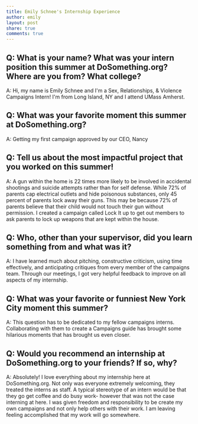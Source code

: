 ```yaml
---
title: Emily Schnee's Internship Experience
author: emily
layout: post
share: true
comments: true
---
```


## Q: What is your name? What was your intern position this summer at DoSomething.org? Where are you from? What college?

A: Hi, my name is Emily Schnee and I'm a Sex, Relationships, & Violence Campaigns Intern! I'm from Long Island, NY and I attend UMass Amherst.

## Q: What was your favorite moment this summer at DoSomething.org?

A: Getting my first campaign approved by our CEO, Nancy

## Q: Tell us about the most impactful project that you worked on this summer!

A: A gun within the home is 22 times more likely to be involved in accidental shootings and suicide attempts rather than for self defense. While 72% of parents cap electrical outlets and hide poisonous substances, only  45 percent of parents lock away their guns. This may be because 72% of parents believe that their child would not touch their gun without permission. I created a campaign called Lock It up to get out members to ask parents to lock up weapons that are kept within the house. 

## Q: Who, other than your supervisor, did you learn something from and what was it?

A: I have learned much about pitching, constructive criticism, using time effectively, and anticipating critiques from every member of the campaigns team. Through our meetings, I got very helpful feedback to improve on all aspects of my internship.

## Q: What was your favorite or funniest New York City moment this summer?

A: This question has to be dedicated to my fellow campaigns interns. Collaborating with them to create a Campaigns guide has brought some hilarious moments that has brought us even closer.

## Q: Would you recommend an internship at DoSomething.org to your friends? If so, why?

A: Absolutely! I love everything about my internship here at DoSomething.org. Not only was everyone extremely welcoming, they treated the interns as staff. A typical stereotype of an intern would be that they go get coffee and do busy work- however that was not the case interning at here. I was given freedom and responsibility to be create my own campaigns and not only help others with their work. I am leaving feeling accomplished that my work will go somewhere. 